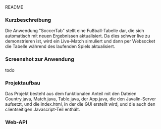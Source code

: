 README

### Kurzbeschreibung

Die Anwendung "SoccerTab" stellt eine Fußball-Tabelle dar, die sich automatisch mit neuen Ergebnissen aktualisiert. Da dies schwer live zu demonstrieren ist, wird ein Live-Match simuliert und dann per Websocket die Tabelle während des laufenden Spiels aktualisiert.

### Screenshot zur Anwendung

todo

### Projektaufbau

Das Projekt besteht aus dem funktionalen Anteil mit den Dateien Country.java, Match.java, Table.java, der App.java, die den Javalin-Server aufsetzt, und die index.html, in der die GUI erstellt wird, und die auch den clientseitigen Javascript-Teil enthält.

### Web-API

